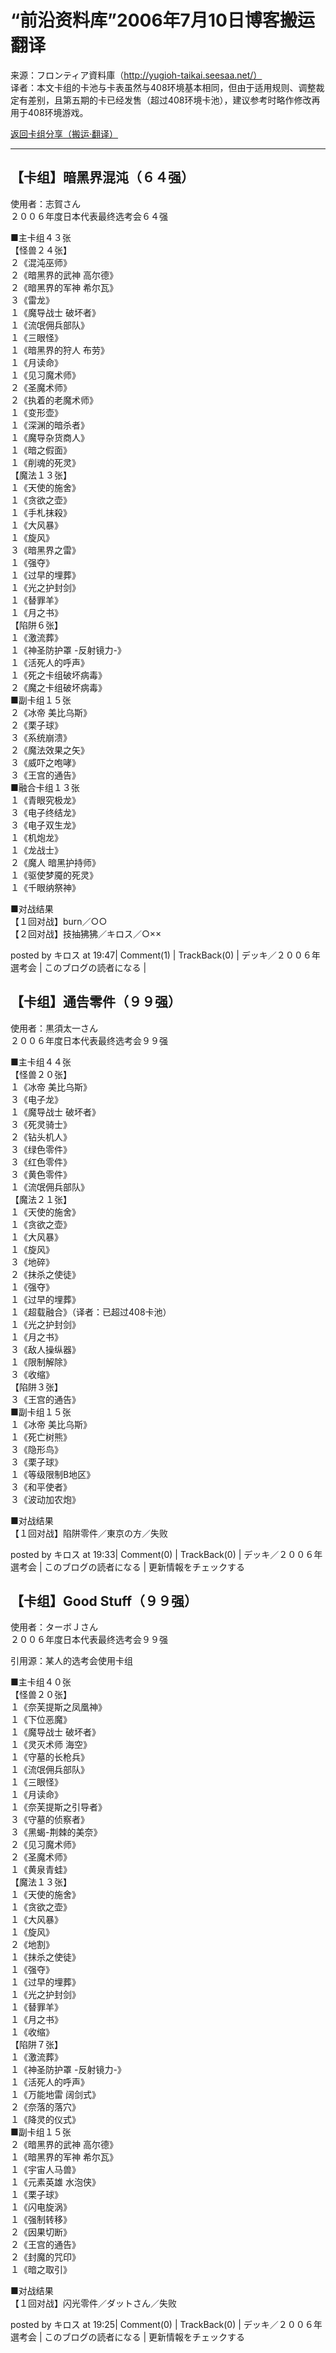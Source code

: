 # “前沿资料库”2006年7月10日博客搬运翻译
来源：フロンティア資料庫（http://yugioh-taikai.seesaa.net/）  
译者：本文卡组的卡池与卡表虽然与408环境基本相同，但由于适用规则、调整裁定有差别，且第五期的卡已经发售（超过408环境卡池），建议参考时略作修改再用于408环境游戏。  

[返回卡组分享（搬运·翻译）](../Deck_Transport.html)  

---

## 【卡组】暗黑界混沌（６４强）
使用者：志賀さん  
２００６年度日本代表最终选考会６４强  

■主卡组４３张  
【怪兽２４张】  
２《混沌巫师》  
２《暗黑界的武神 高尔德》  
２《暗黑界的军神 希尔瓦》  
３《雷龙》  
１《魔导战士 破坏者》  
１《流氓佣兵部队》  
１《三眼怪》  
１《暗黑界的狩人 布劳》  
１《月读命》  
１《见习魔术师》  
２《圣魔术师》  
２《执着的老魔术师》  
１《变形壶》  
１《深渊的暗杀者》  
１《魔导杂货商人》  
１《暗之假面》  
１《削魂的死灵》  
【魔法１３张】  
１《天使的施舍》  
１《贪欲之壶》  
１《手札抹殺》  
１《大风暴》  
１《旋风》  
３《暗黑界之雷》  
１《强夺》  
１《过早的埋葬》  
１《光之护封剑》  
１《替罪羊》  
１《月之书》  
【陷阱６张】  
１《激流葬》  
１《神圣防护罩 -反射镜力-》  
１《活死人的呼声》  
１《死之卡组破坏病毒》  
２《魔之卡组破坏病毒》  
■副卡组１５张  
２《冰帝 美比乌斯》  
２《栗子球》  
３《系统崩溃》  
２《魔法效果之矢》  
３《威吓之咆哮》  
３《王宫的通告》  
■融合卡组１３张  
１《青眼究极龙》  
３《电子终结龙》  
３《电子双生龙》  
１《机炮龙》  
１《龙战士》  
２《魔人 暗黑护持师》  
１《驱使梦魇的死灵》  
１《千眼纳祭神》  

■对战结果  
【１回对战】burn／○○  
【２回对战】技抽狒狒／キロス／○××  

posted by キロス at 19:47| Comment(1) | TrackBack(0) | デッキ／２００６年選考会 | このブログの読者になる |  



## 【卡组】通告零件（９９强）
使用者：黒須太一さん  
２００６年度日本代表最终选考会９９强  

■主卡组４４张  
【怪兽２０张】  
１《冰帝 美比乌斯》  
３《电子龙》  
１《魔导战士 破坏者》  
３《死灵骑士》  
２《钻头机人》  
３《绿色零件》  
３《红色零件》  
３《黄色零件》  
１《流氓佣兵部队》  
【魔法２１张】  
１《天使的施舍》  
１《贪欲之壶》  
１《大风暴》  
１《旋风》  
３《地碎》  
２《抹杀之使徒》  
１《强夺》  
１《过早的埋葬》  
１《超载融合》（译者：已超过408卡池）  
１《光之护封剑》  
１《月之书》  
３《敌人操纵器》  
１《限制解除》  
３《收缩》  
【陷阱３张】  
３《王宫的通告》  
■副卡组１５张  
１《冰帝 美比乌斯》  
１《死亡树熊》  
３《隐形鸟》  
３《栗子球》  
１《等级限制B地区》  
３《和平使者》  
３《波动加农炮》  

■对战结果  
【１回对战】陷阱零件／東京の方／失败  

posted by キロス at 19:33| Comment(0) | TrackBack(0) | デッキ／２００６年選考会 | このブログの読者になる | 更新情報をチェックする  



## 【卡组】Good Stuff（９９强）
使用者：ターボＪさん  
２００６年度日本代表最终选考会９９强  

引用源：某人的选考会使用卡组  

■主卡组４０张  
【怪兽２０张】  
１《奈芙提斯之凤凰神》  
１《下位恶魔》  
１《魔导战士 破坏者》  
１《灵灭术师 海空》  
１《守墓的长枪兵》  
１《流氓佣兵部队》  
１《三眼怪》  
１《月读命》  
１《奈芙提斯之引导者》  
３《守墓的侦察者》  
３《黑蝎-荆棘的美奈》  
２《见习魔术师》  
２《圣魔术师》  
１《黄泉青蛙》  
【魔法１３张】  
１《天使的施舍》  
１《贪欲之壶》  
１《大风暴》  
１《旋风》  
２《地割》  
１《抹杀之使徒》  
１《强夺》  
１《过早的埋葬》  
１《光之护封剑》  
１《替罪羊》  
１《月之书》  
１《收缩》  
【陷阱７张】  
１《激流葬》  
１《神圣防护罩 -反射镜力-》  
１《活死人的呼声》  
１《万能地雷 阔剑式》  
２《奈落的落穴》  
１《降灵的仪式》  
■副卡组１５张  
２《暗黑界的武神 高尔德》  
１《暗黑界的军神 希尔瓦》  
１《宇宙人马兽》  
１《元素英雄 水泡侠》  
１《栗子球》  
１《闪电旋涡》  
１《强制转移》  
２《因果切断》  
２《王宫的通告》  
２《封魔的咒印》  
１《暗之取引》  

■对战结果  
【１回对战】闪光零件／ダットさん／失败  

posted by キロス at 19:25| Comment(0) | TrackBack(0) | デッキ／２００６年選考会 | このブログの読者になる | 更新情報をチェックする  